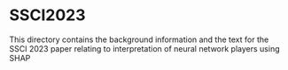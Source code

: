 # SSCI2023

This directory contains the background information and the text
for the SSCI 2023 paper relating to interpretation of neural 
network players using SHAP
